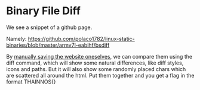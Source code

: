 # Binary File Diff

We see a snippet of a github page.

Namely: https://github.com/polaco1782/linux-static-binaries/blob/master/armv7l-eabihf/bsdiff

By [manually saving the website oneselves](https://github.com/QWERTZexe/THAINNOS-hacking-challenge-2025-documentation/blob/main/Telekommunikation/Binary%20File%20Diff/original.html), we can compare them using the diff command, which will show some natural differences, like diff styles, icons and paths. But it will also show some randomly placed chars which are scattered all around the html. Put them together and you get a flag in the format THAINNOS{}